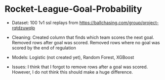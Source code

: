 # Rocket-League-Goal-Probability

- Dataset: 100 1v1 ssl replays from https://ballchasing.com/group/project-rqtdzuwqlp
- Cleaning: Created column that finds which team scores the next goal. Removed rows after goal was scored. Removed rows where no goal was scored by the end of regulation
- Models: Logistic (not created yet), Random Forest, XGBoost

- Issues: I think that I forgot to remove rows after a goal was scored. However, I do not think this should make a huge difference. 
